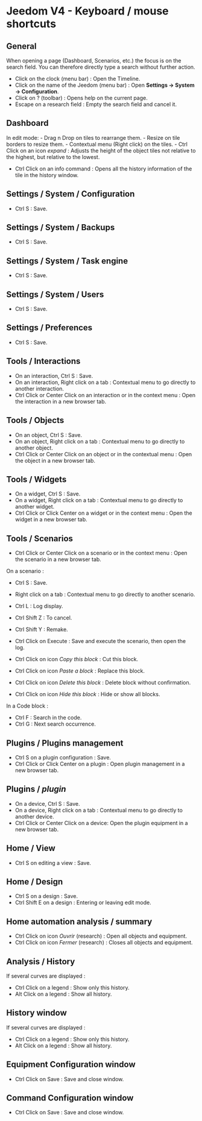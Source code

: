 # Jeedom V4 - Keyboard / mouse shortcuts

## General

When opening a page (Dashboard, Scenarios, etc.) the focus is on the search field. You can therefore directly type a search without further action.

- Click on the clock (menu bar) : Open the Timeline.
- Click on the name of the Jeedom (menu bar)  : Open **Settings → System → Configuration**.
- Click on ?  (toolbar)  : Opens help on the current page.
- Escape on a research field : Empty the search field and cancel it.

## Dashboard
In edit mode:
	- Drag n Drop on tiles to rearrange them.
	- Resize on tile borders to resize them.
	- Contextual menu (Right click) on the tiles.
	- Ctrl Click on an icon *expand* : Adjusts the height of the object tiles not relative to the highest, but relative to the lowest.

- Ctrl Click on an info command : Opens all the history information of the tile in the history window.

## Settings / System / Configuration
- Ctrl S : Save.

## Settings / System / Backups
- Ctrl S : Save.

## Settings / System / Task engine
- Ctrl S : Save.

## Settings / System / Users
- Ctrl S : Save.

## Settings / Preferences
- Ctrl S : Save.

## Tools / Interactions
- On an interaction, Ctrl S : Save.
- On an interaction, Right click on a tab : Contextual menu to go directly to another interaction.
- Ctrl Click or Center Click on an interaction or in the context menu : Open the interaction in a new browser tab.

## Tools / Objects
- On an object, Ctrl S : Save.
- On an object, Right click on a tab : Contextual menu to go directly to another object.
- Ctrl Click or Center Click on an object or in the contextual menu : Open the object in a new browser tab.

## Tools / Widgets
- On a widget, Ctrl S : Save.
- On a widget, Right click on a tab : Contextual menu to go directly to another widget.
- Ctrl Click or Click Center on a widget or in the context menu : Open the widget in a new browser tab.

## Tools / Scenarios
- Ctrl Click or Center Click on a scenario or in the context menu : Open the scenario in a new browser tab.

On a scenario :
- Ctrl S : Save.
- Right click on a tab : Contextual menu to go directly to another scenario.
- Ctrl L : Log display.
- Ctrl Shift Z : To cancel.
- Ctrl Shift Y : Remake.

- Ctrl Click on Execute : Save and execute the scenario, then open the log.
- Ctrl Click on icon *Copy this block* : Cut this block.
- Ctrl Click on icon *Paste a block* : Replace this block.
- Ctrl Click on icon *Delete this block* : Delete block without confirmation.
- Ctrl Click on icon *Hide this block* : Hide or show all blocks.

In a Code block :
- Ctrl F : Search in the code.
- Ctrl G : Next search occurrence.

## Plugins / Plugins management
- Ctrl S on a plugin configuration : Save.
- Ctrl Click or Click Center on a plugin : Open plugin management in a new browser tab.

## Plugins / *plugin*
- On a device, Ctrl S  : Save.
- On a device, Right click on a tab : Contextual menu to go directly to another device.
- Ctrl Click or Center Click on a device: Open the plugin equipment in a new browser tab.

## Home / View
- Ctrl S on editing a view : Save.

## Home / Design
- Ctrl S on a design : Save.
- Ctrl Shift E on a design : Entering or leaving edit mode.

## Home automation analysis / summary
- Ctrl Click on icon *Ouvrir* (research) : Open all objects and equipment.
- Ctrl Click on icon *Fermer* (research) : Closes all objects and equipment.

## Analysis / History
If several curves are displayed :
- Ctrl Click on a legend : Show only this history.
- Alt Click on a legend : Show all history.

## History window
If several curves are displayed :
- Ctrl Click on a legend : Show only this history.
- Alt Click on a legend : Show all history.

## Equipment Configuration window
- Ctrl Click on Save : Save and close window.

## Command Configuration window
- Ctrl Click on Save : Save and close window.
